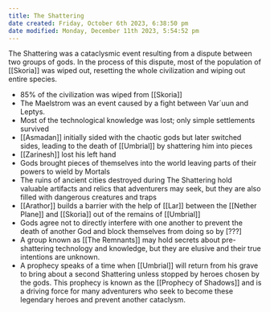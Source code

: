 ```yaml
---
title: The Shattering
date created: Friday, October 6th 2023, 6:38:50 pm
date modified: Monday, December 11th 2023, 5:54:52 pm
---
```


The Shattering was a cataclysmic event resulting from a dispute between two groups of gods. In the process of this dispute, most of the population of [[Skoria]] was wiped out, resetting the whole civilization and wiping out entire species. 

- 85% of the civilization was wiped from [[Skoria]] 
- The Maelstrom was an event caused by a fight between Var´uun and Leptys. 
- Most of the technological knowledge was lost; only simple settlements survived
- [[Asmadan]] initially sided with the chaotic gods but later switched sides, leading to the death of [[Umbrial]] by shattering him into pieces
- [[Zarinesh]] lost his left hand
- Gods brought pieces of themselves into the world leaving parts of their powers to wield by Mortals
- The ruins of ancient cities destroyed during The Shattering hold valuable artifacts and relics that adventurers may seek, but they are also filled with dangerous creatures and traps
- [[Arathor]] builds a barrier with the help of [[Lar]] between the [[Nether Plane]] and [[Skoria]] out of the remains of [[Umbrial]]
- Gods agree not to directly interfere with one another to prevent the death of another God and block themselves from doing so by [???]
- A group known as [[The Remnants]] may hold secrets about pre-shattering technology and knowledge, but they are elusive and their true intentions are unknown.
- A prophecy speaks of a time when [[Umbrial]] will return from his grave to bring about a second Shattering unless stopped by heroes chosen by the gods. This prophecy is known as the [[Prophecy of Shadows]] and is a driving force for many adventurers who seek to become these legendary heroes and prevent another cataclysm.
